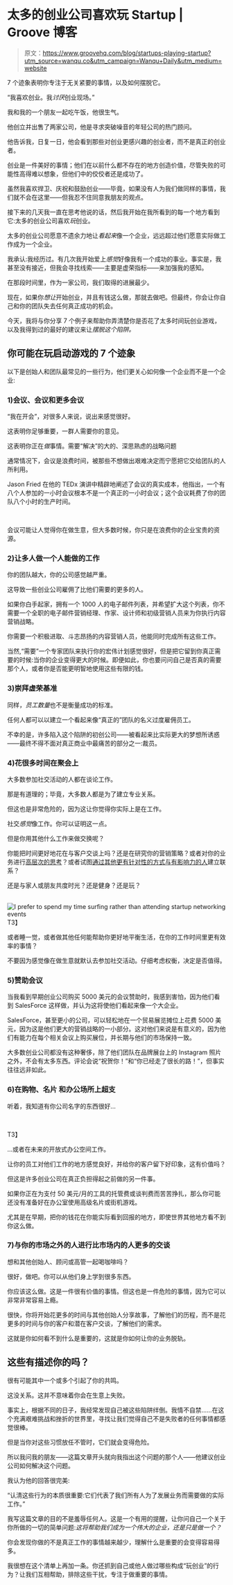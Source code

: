 # 太多的创业公司喜欢玩 Startup | Groove 博客

> 原文：<https://www.groovehq.com/blog/startups-playing-startup?utm_source=wanqu.co&utm_campaign=Wanqu+Daily&utm_medium=website>

7 个迹象表明你专注于无关紧要的事情，以及如何摆脱它。

“我喜欢创业。我*讨厌*创业现场。”

我和我的一个朋友一起吃午饭，他很生气。

他创立并出售了两家公司，他是寻求突破噪音的年轻公司的热门顾问。

他告诉我，日复一日，他会看到那些对创业更感兴趣的创业者，而不是真正的创业者。

创业是一件美好的事情；他们在以前什么都不存在的地方创造价值，尽管失败的可能性高得难以想象，但他们中的佼佼者还是成功了。

虽然我喜欢捍卫、庆祝和鼓励创业——毕竟，如果没有人为我们做同样的事情，我们就不会在这里——但我忍不住同意我朋友的观点。

接下来的几天我一直在思考他说的话，然后我开始在我所看到的每一个地方看到它:太多的创业公司喜欢*玩*创业。

太多的创业公司愿意不遗余力地让*看起来*像一个企业，远远超过他们愿意实际做工作成为一个企业。

我承认:我经历过。有几次我开始爱上*感觉*好像我有一个成功的事业。事实是，我甚至没有接近，但我会寻找线索——主要是虚荣指标——来加强我的感知。

在那段时间里，作为一家公司，我们取得的进展最少。

现在，如果你*想让*开始创业，并且有钱这么做，那就去做吧。但最终，你会让你自己和你的团队失去任何真正成功的机会。

今天，我将与你分享 7 个例子来帮助你弄清楚你是否花了太多时间玩创业游戏，以及我得到过的最好的建议来让*摆脱这个陷阱。*

## 你可能在玩启动游戏的 7 个迹象

以下是创始人和团队最常见的一些行为，他们更关心如何像一个企业而不是一个企业:

### 1)会议、会议和更多会议

“我在开会”，对很多人来说，说出来感觉很好。

这表明你足够重要，一群人需要你的意见。

这表明你正在*做*事情。需要“解决”的大的、深思熟虑的战略问题

通常情况下，会议是浪费时间，被那些不想做出艰难决定而宁愿把它交给团队的人所利用。

Jason Fried 在他的 TEDx 演讲中精辟地阐述了会议的真实成本，他指出，一个有八个人参加的一小时会议根本不是一个真正的一小时会议；这个会议耗费了你的团队八个小时的生产时间。

![](img/b9a31d3949b1882a09ed2f8508d538f3.png)

<noscript></p> <p>会议可能让人觉得你在做生意，但大多数时候，你只是在浪费你的企业宝贵的资源。</p> <h3>2)让多人做一个人能做的工作 </h3> <p>你的团队越大，你的公司感觉越严重。</p> <p>这导致一些创业公司雇佣了比他们需要的更多的人。</p> <p>如果你白手起家，拥有一个 1000 人的电子邮件列表，并希望扩大这个列表，你不需要一个全职的电子邮件营销经理、作家、设计师和初级营销人员来为你执行内容营销战略。</p> <p>你需要一个积极进取、斗志昂扬的内容营销人员，他能同时完成所有这些工作。</p> <p>当然,“需要”一个专家团队来执行你的宏伟计划感觉很好，但是把它留到你真正需要的时候:当你的企业变得更大的时候。即便如此，你也要问问自己是否真的需要那个人，或者你是否能更明智地使用这些有限的钱。</p> <h3>3)崇拜虚荣基准</h3> <p>同样，<em>员工数量</em>也不是衡量成功的标准。</p> <p>任何人都可以以建立一个看起来像“真正的”团队的名义过度雇佣员工。</p> <p>不幸的是，许多陷入这个陷阱的初创公司——被看起来比实际更大的梦想所诱惑——最终不得不面对真正商业中最痛苦的部分之一:裁员。</p> <h3>4)花很多时间在聚会上</h3> <p>大多数参加社交活动的人都在谈论工作。</p> <p>那是有道理的；毕竟，大多数人都是为了建立专业关系。</p> <p>但这也是非常危险的，因为这让你觉得你实际上是在工作。</p> <p>社交<em>感觉</em>像工作。你可以证明这一点。</p> <p>但是你用其他什么工作来做交换呢？</p> <p>你能把时间更好地花在与客户交谈上吗？还是在研究你的营销策略？或者对你的业务进行<a href="https://www.groovehq.com/blog/hiring-a-business-coach">高层次的思考</a>？或者试图<a href="https://www.groovehq.com/blog/1000-subscribers">通过其他更有针对性的方式与有影响力的人</a>建立联系？</p> <p>还是与家人或朋友共度时光？还是健身？还是玩？</p> <p><img loading="lazy" src="img/b9a31d3949b1882a09ed2f8508d538f3.png" data-lazy-type="image" data-lazy-src="https://www.groovehq.com/blog/wp-content/uploads/2018/07/alex-surfing.jpg" alt="I prefer to spend my time surfing rather than attending startup networking events" class="lazy lazy-hidden aligncenter size-full wp-image-303" data-lazy-srcset="https://www.groovehq.com/blog/wp-content/uploads/2018/07/alex-surfing.jpg 684w, https://www.groovehq.com/blog/wp-content/uploads/2018/07/alex-surfing-40x19.jpg 40w, https://www.groovehq.com/blog/wp-content/uploads/2018/07/alex-surfing-80x38.jpg 80w, https://www.groovehq.com/blog/wp-content/uploads/2018/07/alex-surfing-96x46.jpg 96w, https://www.groovehq.com/blog/wp-content/uploads/2018/07/alex-surfing-192x92.jpg 192w, https://www.groovehq.com/blog/wp-content/uploads/2018/07/alex-surfing-380x182.jpg 380w, https://www.groovehq.com/blog/wp-content/uploads/2018/07/alex-surfing-665x319.jpg 665w, https://www.groovehq.com/blog/wp-content/uploads/2018/07/alex-surfing-300x144.jpg 300w" data-lazy-sizes="(max-width: 684px) 100vw, 684px"/><noscript><img loading="lazy" src="img/5d8d2cda5ced5dd15403452423513940.png" alt="I prefer to spend my time surfing rather than attending startup networking events" class="aligncenter size-full wp-image-303" srcset="https://www.groovehq.com/blog/wp-content/uploads/2018/07/alex-surfing.jpg 684w, https://www.groovehq.com/blog/wp-content/uploads/2018/07/alex-surfing-40x19.jpg 40w, https://www.groovehq.com/blog/wp-content/uploads/2018/07/alex-surfing-80x38.jpg 80w, https://www.groovehq.com/blog/wp-content/uploads/2018/07/alex-surfing-96x46.jpg 96w, https://www.groovehq.com/blog/wp-content/uploads/2018/07/alex-surfing-192x92.jpg 192w, https://www.groovehq.com/blog/wp-content/uploads/2018/07/alex-surfing-380x182.jpg 380w, https://www.groovehq.com/blog/wp-content/uploads/2018/07/alex-surfing-665x319.jpg 665w, https://www.groovehq.com/blog/wp-content/uploads/2018/07/alex-surfing-300x144.jpg 300w" sizes="(max-width: 684px) 100vw, 684px" data-original-src="https://www.groovehq.com/blog/wp-content/uploads/2018/07/alex-surfing.jpg"/>T3】</noscript>

或者睡一觉，或者做其他任何能帮助你更好地平衡生活，在你的工作时间里更有效率的事情？

不要因为感觉像在做生意就默认去参加社交活动。仔细考虑权衡，决定是否值得。

### 5)赞助会议

当我看到早期创业公司购买 5000 美元的会议赞助时，我感到害怕，因为他们看到 SalesForce 这样做，并认为这将使他们看起来像一个大企业。

SalesForce，甚至更小的公司，可以轻松地在一个贸易展览摊位上花费 5000 美元，因为这是他们更大的营销战略的一小部分。这对他们来说是有意义的，因为他们有能力在每个相关会议上购买展位，并长期与他们的市场保持一致。

大多数创业公司都没有这种奢侈，除了他们团队在品牌展台上的 Instagram 照片之外，不会有太多东西。评论会说“祝贺你！”和“你已经走了很长的路！”，但事实往往远非如此。

### 6)在购物、名片  和办公场所上超支

听着，我知道有你公司名字的东西很好…

![](img/b9a31d3949b1882a09ed2f8508d538f3.png)

<noscript><img loading="lazy" src="img/1c718f21ee1e3f30e210056dedd45522.png" alt="" class="aligncenter size-full wp-image-302" srcset="https://www.groovehq.com/blog/wp-content/uploads/2018/07/pile-of-cards.jpg 730w, https://www.groovehq.com/blog/wp-content/uploads/2018/07/pile-of-cards-40x28.jpg 40w, https://www.groovehq.com/blog/wp-content/uploads/2018/07/pile-of-cards-80x57.jpg 80w, https://www.groovehq.com/blog/wp-content/uploads/2018/07/pile-of-cards-96x68.jpg 96w, https://www.groovehq.com/blog/wp-content/uploads/2018/07/pile-of-cards-192x137.jpg 192w, https://www.groovehq.com/blog/wp-content/uploads/2018/07/pile-of-cards-289x206.jpg 289w, https://www.groovehq.com/blog/wp-content/uploads/2018/07/pile-of-cards-578x412.jpg 578w, https://www.groovehq.com/blog/wp-content/uploads/2018/07/pile-of-cards-665x474.jpg 665w, https://www.groovehq.com/blog/wp-content/uploads/2018/07/pile-of-cards-300x214.jpg 300w" sizes="(max-width: 730px) 100vw, 730px" data-original-src="https://www.groovehq.com/blog/wp-content/uploads/2018/07/pile-of-cards.jpg"/>T3】</noscript>

…或者在未来的开放式办公空间工作。

让你的员工对他们工作的地方感觉良好，并给你的客户留下好印象，这有价值吗？

但这是许多创业公司在真正负担得起之前做的另一件事。

如果你正在为支付 50 美元/月的工具的托管费或谈判费而苦苦挣扎，那么你可能还没有准备好在办公室使用高级名片或街机游戏。

尤其是在早期，把你的钱花在你能实际看到回报的地方，即使世界其他地方看不到你这么做。

### 7)与你的市场之外的人进行比市场内的人更多的交谈

想和其他创始人、顾问或高管一起喝咖啡吗？

很好，做吧。你可以从他们身上学到很多东西。

你应该这么做。这是一件很有价值的事情。但这也是一件危险的事情，因为它可以非常非常容易上瘾。

很快，你将开始花更多的时间与其他创始人分享故事，了解他们的历程，而不是花更多的时间与你的客户和潜在客户交谈，了解他们的需求。

这就是你如何看不到什么是重要的，这就是你如何让你的业务脱轨。

## 这些有描述你的吗？

很有可能其中一个或多个引起了你的共鸣。

这没关系。这并不意味着你会在生意上失败。

事实上，根据不同的日子，我经常发现自己被这些陷阱绊倒。我情不自禁……在这个充满艰难挑战和挫折的世界里，寻找让我们觉得自己不是失败者的任何事情都感觉很棒。

但是当你对这些习惯放任不管时，它们就会变得危险。

所以我问我的朋友——这篇文章开头就向我指出这个问题的那个人——他建议创业公司如何解决这个问题。

我认为他的回答很完美:

“认清这些行为的本质很重要:它们代表了我们所有人为了发展业务而需要做的实际工作。”

我写这篇文章的目的不是羞辱任何人。这是一个有用的提醒，让你问自己一个关于你所做的一切的简单问题:*这将帮助我们成为一个伟大的企业，还是只是做一个？*

你会发现你做的不是真正工作的事情越来越少，理解什么是重要的会变得容易得多。

我很想在这个清单上再加一条。你还抓到自己或他人做过哪些构成“玩创业”的行为？让我们互相帮助，排除这些干扰，专注于做重要的事情。